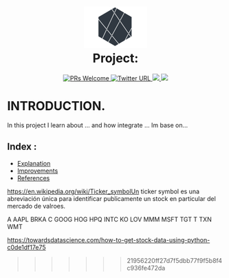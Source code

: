 
<h1 align="center">
  <img src="images/logo.png">
  <br/>
  Project: 
  <br>
</h1>

<p align="center">
  <a href="http://makeapullrequest.com">
    <img src="https://img.shields.io/badge/PRs-welcome-brightgreen.svg?style=flat-square" alt="PRs Welcome">
    </a>
   <a href="https://twitter.com/Alejandrosin_" >
    <img alt="Twitter URL" src="https://img.shields.io/twitter/url?style=social&url=https%3A%2F%2Ftwitter.com%2FAlejandrosin_">
  </a>
  <a href="https://github.com/Alejandro-sin?tab=followers">
    <img src="https://img.shields.io/github/followers/Alejandro-sin?tab=followers?style=social">
  </a>
  <a href="">
    <img src="https://img.shields.io/badge/NoteBooks-blue.svg?style=flat-square">
  </a>
</p>


# INTRODUCTION.

In this project I learn about ...  and how integrate ...
Im base on... 

## **Index** :

<ul>
      <li><a href="#Explanation"> Explanation</a></li>
      <li><a href="#Improvements"> Improvements</a></li>
      <li><a href="#References"> References</a></li>
</ul>




https://en.wikipedia.org/wiki/Ticker_symbolUn ticker symbol es una abreviación única 
para identificar  publicamente un stock en particular del mercado de valroes.

A
AAPL
BRKA
C
GOOG
HOG
HPQ
INTC
KO
LOV
MMM
MSFT
TGT
T
TXN
WMT


https://towardsdatascience.com/how-to-get-stock-data-using-python-c0de1df17e75









>>>>>>> 21956220ff27d7f5dbb77f9f5b8f4c936fe472da
